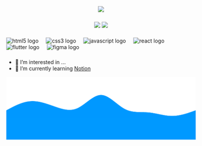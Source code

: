 <div align="center">
    <img src="https://i.ibb.co/qBnKxRQ/2.png">
</div>

###

<div align="center">
  <img src="https://visitor-badge.laobi.icu/badge?page_id=YunDo-Gi.YunDo-Gi&"  />
  <img src="https://img.shields.io/badge/made%20with-%E2%98%95%EF%B8%8F%20coffee-yellow.svg"  />
</div>


###

<div align="left">
  <img src="https://skillicons.dev/icons?i=html" height="40" alt="html5 logo"  />
  <img width="12" />
  <img src="https://skillicons.dev/icons?i=css" height="40" alt="css3 logo"  />
  <img width="12" />
  <img src="https://skillicons.dev/icons?i=js" height="40" alt="javascript logo"  />
  <img width="12" />
  <img src="https://skillicons.dev/icons?i=react" height="40" alt="react logo"  />
  <img width="12" />
  <img src="https://skillicons.dev/icons?i=flutter" height="40" alt="flutter logo"  />
  <img width="12" />
  <img src="https://skillicons.dev/icons?i=figma" height="40" alt="figma logo"  />
</div>

### 

- 👀 I’m interested in ...
- 🌱 I’m currently learning [Notion](https://obsidian-gallium-868.notion.site/Programming-e5aad2eb00894b44bcd9465a2766141a) 

<div>
  <img src="footer.svg">
</div>

<!---
YunDo-Gi/YunDo-Gi is a ✨ special ✨ repository because its `README.md` (this file) appears on your GitHub profile.
You can click the Preview link to take a look at your changes.
--->
